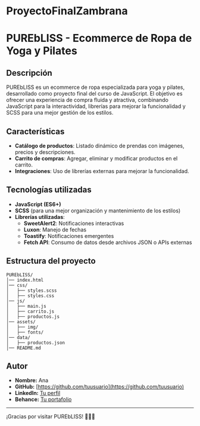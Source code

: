 ﻿# ProyectoFinalZambrana
# PUREbLISS - Ecommerce de Ropa de Yoga y Pilates

## Descripción
PUREbLISS es un ecommerce de ropa especializada para yoga y pilates, desarrollado como proyecto final del curso de JavaScript. El objetivo es ofrecer una experiencia de compra fluida y atractiva, combinando JavaScript para la interactividad, librerías para mejorar la funcionalidad y SCSS para una mejor gestión de los estilos.

## Características
- **Catálogo de productos**: Listado dinámico de prendas con imágenes, precios y descripciones.
- **Carrito de compras**: Agregar, eliminar y modificar productos en el carrito.
- **Integraciones**: Uso de librerías externas para mejorar la funcionalidad.

## Tecnologías utilizadas
- **JavaScript (ES6+)**
- **SCSS** (para una mejor organización y mantenimiento de los estilos)
- **Librerías utilizadas**:
  - **SweetAlert2**: Notificaciones interactivas
  - **Luxon**: Manejo de fechas
  - **Toastify**: Notificaciones emergentes
  - **Fetch API**: Consumo de datos desde archivos JSON o APIs externas



## Estructura del proyecto
```
PUREbLISS/
│── index.html
│── css/
│   ├── styles.scss
│   ├── styles.css
│── js/
│   ├── main.js
│   ├── carrito.js
│   ├── productos.js
│── assets/
│   ├── img/
│   ├── fonts/
│── data/
│   ├── productos.json
│── README.md
```


## Autor
- **Nombre:** Ana
- **GitHub:** [https://github.com/tuusuario](https://github.com/tuusuario)
- **LinkedIn:** [Tu perfil](https://linkedin.com/in/tuperfil)
- **Behance:** [Tu portafolio](https://www.behance.net/tuusuario)

---
¡Gracias por visitar PUREbLISS! 🧘‍♀️✨

